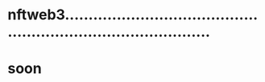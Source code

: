 # nftweb3....................................................................................
# soon
